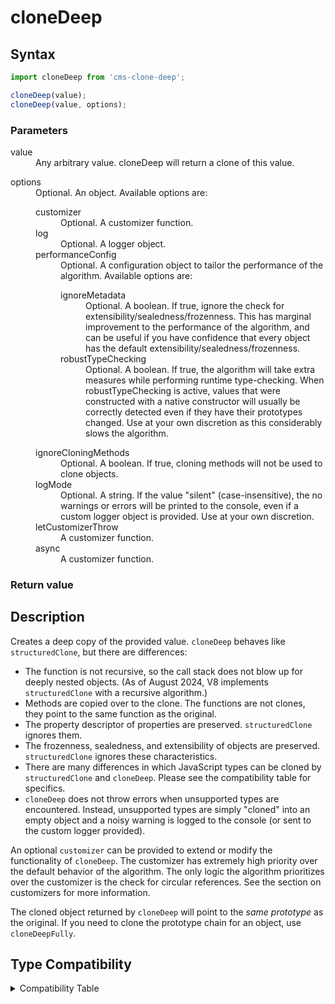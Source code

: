 # cloneDeep

## Syntax
```javascript
import cloneDeep from 'cms-clone-deep';

cloneDeep(value);
cloneDeep(value, options);
```

### Parameters

<dl>
  <dt>value</dt>
  <dd>Any arbitrary value. cloneDeep will return a clone of this value.</dd>
</dl>

<dl>
  <dt>options</dt>
  <dd>Optional. An object. Available options are:
    <dl>
      <dt>customizer</dt>
      <dd>Optional. A customizer function.</dd>
      <dt>log</dt>
      <dd>Optional. A logger object.</dd>
      <dt>performanceConfig</dt>
      <dd>Optional. A configuration object to tailor the performance of the algorithm. Available options are:
        <dl>
          <dt>ignoreMetadata</dt>
          <dd>Optional. A boolean. If true, ignore the check for extensibility/sealedness/frozenness. This has marginal improvement to the performance of the algorithm, and can be useful if you have confidence that every object has the default extensibility/sealedness/frozenness.</dd>
          <dt>robustTypeChecking</dt>
          <dd>Optional. A boolean. If true, the algorithm will take extra measures while performing runtime type-checking. When robustTypeChecking is active, values that were constructed with a native constructor will usually be correctly detected even if they have their prototypes changed. Use at your own discretion as this considerably slows the algorithm.</dd>
        </dl>
      </dd>
      <dt>ignoreCloningMethods</dt>
      <dd>Optional. A boolean. If true, cloning methods will not be used to clone objects.</dd>
      <dt>logMode</dt>
      <dd>Optional. A string. If the value "silent" (case-insensitive), the no warnings or errors will be printed to the console, even if a custom logger object is provided. Use at your own discretion.</dd>
      <dt>letCustomizerThrow</dt>
      <dd>A customizer function.</dd>
      <dt>async</dt>
      <dd>A customizer function.</dd>
    </dl>
  </dd>
</dl>




### Return value


## Description
Creates a deep copy of the provided value. `cloneDeep` behaves like `structuredClone`, but there are differences:
 - The function is not recursive, so the call stack does not blow up for deeply nested objects. (As of August 2024, V8 implements `structuredClone` with a recursive algorithm.)
 - Methods are copied over to the clone. The functions are not clones, they point to the same function as the original.
 - The property descriptor of properties are preserved. `structuredClone` ignores them.
 - The frozenness, sealedness, and extensibility of objects are preserved. `structuredClone` ignores these characteristics.
 - There are many differences in which JavaScript types can be cloned by `structuredClone` and `cloneDeep`. Please see the compatibility table for specifics.
 - `cloneDeep` does not throw errors when unsupported types are encountered. Instead, unsupported types are simply "cloned" into an empty object and a noisy warning is logged to the console (or sent to the custom logger provided).

An optional `customizer` can be provided to extend or modify the functionality of `cloneDeep`. The customizer has extremely high priority over the default behavior of the algorithm. The only logic the algorithm prioritizes over the customizer is the check for circular references. See the section on customizers for more information.

The cloned object returned by `cloneDeep` will point to the *same prototype* as the original. If you need to clone the prototype chain for an object, use `cloneDeepFully`. 



## Type Compatibility

<details>
<summary>Compatibility Table</summary>

|                                                               | structuredClone | cloneDeep | cloneDeepAsync |
| ------------------------------------------------------------- | --------------- | --------- | -------------- |
| `bigint`\|`boolean`\|`null`\|`number`\|`string`\|`undefined`  |       ✅       |    ❌     |       ❌      |
| symbol                                                        |       ❌       |    ✅     |       ✅      |
| Array                                                         |       ✅       |    ✅     |       ✅      |
| BigInt                                                        |       ✅       |    ✅     |       ✅      |
| Boolean                                                       |       ✅       |    ✅     |       ✅      |
| Date                                                          |       ✅       |    ✅     |       ✅      |
| Function                                                      |       ❌       |    ❌     |       ❌      |
| Map                                                           |       ✅       |    ✅     |       ✅      |
| Number                                                        |       ✅       |    ✅     |       ✅      |
| Object                                                        |       ✅       |    ✅     |       ✅      |
| Promise                                                       |       ❌       |    ✅     |       ✅      |
| RegExp                                                        |       ✅       |    ✅     |       ✅      |
| Set                                                           |       ✅       |    ✅     |       ✅      |
| String                                                        |       ✅       |    ✅     |       ✅      |
| Error                                                         |       ✅       |    ✅     |       ✅      |
| AggregateError                                                |       ❌       |    ✅     |       ✅      |
| EvalError                                                     |       ✅       |    ✅     |       ✅      |
| RangeError                                                    |       ✅       |    ✅     |       ✅      |
| ReferenceError                                                |       ✅       |    ✅     |       ✅      |
| SyntaxError                                                   |       ✅       |    ✅     |       ✅      |
| TypeError                                                     |       ✅       |    ✅     |       ✅      |
| URIError                                                      |       ✅       |    ✅     |       ✅      |
| ArrayBuffer                                                   |       ✅       |    ✅     |       ✅      |
| DataView                                                      |       ✅       |    ✅     |       ✅      |
| TypedArray                                                    |       ✅       |    ✅     |       ✅      |
| Buffer (node.js type)                                         |       ❌       |    ✅     |       ✅      |
| AudioData                                                     |       ✅       |    ✅     |       ✅      |
| Blob                                                          |       ✅       |    ✅     |       ✅      |
| CropTarget                                                    |       ✅       |    ❌     |       ❌      |
| CryptoKey                                                     |       ✅       |    ❌     |       ❌      |
| DOMException                                                  |       ✅       |    ✅     |       ✅      |
| DOMMatrix                                                     |       ✅       |    ✅     |       ✅      |
| DOMMatrixReadOnly                                             |       ✅       |    ✅     |       ✅      |
| DOMPoint                                                      |       ✅       |    ✅     |       ✅      |
| DOMPointReadOnly                                              |       ✅       |    ✅     |       ✅      |
| DOMQuad                                                       |       ✅       |    ✅     |       ✅      |
| DOMRect                                                       |       ✅       |    ✅     |       ✅      |
| DOMRectReadOnly                                               |       ✅       |    ✅     |       ✅      |
| File                                                          |       ✅       |    ❌     |       ❌      |
| FileList                                                      |       ✅       |    ❌     |       ❌      |
| FileSystemDirectoryHandle                                     |       ✅       |    ❌     |       ❌      |
| FileSystemFileHandle                                          |       ✅       |    ❌     |       ❌      |
| FileSystemHandle                                              |       ✅       |    ❌     |       ❌      |
| GPUCompilationInfo                                            |       ✅       |    ❌     |       ❌      |
| GPUCompilationMessage                                         |       ✅       |    ❌     |       ❌      |
| ImageBitmap                                                   |       ✅       |    ❌     |       ✅      |
| ImageData                                                     |       ✅       |    ✅     |       ✅      |
| RTCCertificate                                                |       ✅       |    ✅     |       ✅      |
| VideoFrame                                                    |       ✅       |    ✅     |       ✅      |


</details>
